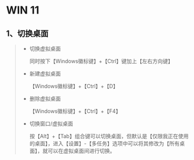 # WIN 11

## 1、切换桌面

> - 切换虚拟桌面
>
>   同时按下【Windows徽标键】+【Ctrl】键加上【左右方向键】
>
> - 新建虚拟桌面
>
>   【Windows徽标键】+【Ctrl】+【D】
>
> - 删除虚拟桌面
>
>   【Windows徽标键】+【Ctrl】+【F4】
>
> - 切换窗口/虚拟桌面
>
>   ​	按【Alt】+【Tab】组合键可以切换桌面，但默认是【仅限我正在使用的桌面】，进入【设置】-【多任务】选项中可以将其修改为【所有桌面】，就可以在虚拟桌面间进行切换。

